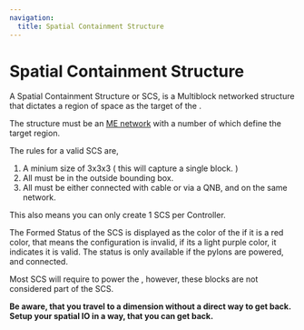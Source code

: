 ```yaml
---
navigation:
  title: Spatial Containment Structure
---
```


# Spatial Containment Structure

A Spatial Containment Structure or SCS, is a Multiblock networked structure
that dictates a region of space as the target of the <ItemLink
id="spatial_io_port"/>.

The structure must be an [ME network](../../me-network.md) with a number
of <ItemLink id="spatial_pylon"/> which define
the target region.

The rules for a valid SCS are,

1. A minium size of 3x3x3 ( this will capture a single block. )
2. All <ItemLink id="spatial_pylon"/> must be in the outside bounding box.
3. All <ItemLink id="spatial_pylon"/> must be either connected with cable or via a QNB, and on the same network.

This also means you can only create 1 SCS per Controller.

The Formed Status of the SCS is displayed as the color of the <ItemLink
id="spatial_pylon"/> if it is a red color, that
means the configuration is invalid, if its a light purple color, it indicates
it is valid. The status is only available if the pylons are powered, and
connected.

Most SCS will require <ItemLink
id="energy_cell"/> to power the <ItemLink
id="spatial_io_port"/>, however, these blocks
are not considered part of the SCS.

**Be aware, that you travel to a dimension without a direct way to get back.
Setup your spatial IO in a way, that you can get back.**
